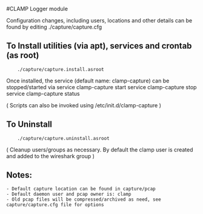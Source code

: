 #CLAMP Logger module

Configuration changes, including users, locations and other details can be found by editing
		./capture/capture.cfg

## To Install utilities (via apt), services and crontab (as root)
		./capture/capture.install.asroot

Once installed, the service (default name: clamp-capture) can be stopped/started via
		service clamp-capture start
		service clamp-capture stop
		service clamp-capture status

( Scripts can also be invoked using /etc/init.d/clamp-capture )

## To Uninstall
		./capture/capture.uninstall.asroot

( Cleanup users/groups as necessary. By default the clamp user is created and added to the wireshark group )

## Notes:
	- Default capture location can be found in capture/pcap
	- Default daemon user and pcap owner is: clamp
	- Old pcap files will be compressed/archived as need, see capture/capture.cfg file for options
